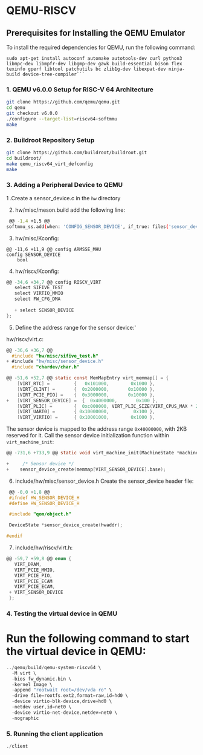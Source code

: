 # QEMU-RISCV

## Prerequisites for Installing the QEMU Emulator

To install the required dependencies for QEMU, run the following command: 


```
sudo apt-get install autoconf automake autotools-dev curl python3 libmpc-dev libmpfr-dev libgmp-dev gawk build-essential bison flex texinfo gperf libtool patchutils bc zlib1g-dev libexpat-dev ninja-build device-tree-compiler```  
```

### 1. QEMU v6.0.0 Setup for RISC-V 64 Architecture


```bash
git clone https://github.com/qemu/qemu.git
cd qemu
git checkout v6.0.0
./configure --target-list=riscv64-softmmu
make
```

### 2. Buildroot Repository Setup
```bash 
git clone https://github.com/buildroot/buildroot.git
cd buildroot/
make qemu_riscv64_virt_defconfig
make
```


### 3. Adding a Peripheral Device to QEMU

 1 .Create a sensor_device.c in the `hw` directory

2. hw/misc/meson.build add the following line:
```bash 
 @@ -1,4 +1,5 @@
softmmu_ss.add(when: 'CONFIG_SENSOR_DEVICE', if_true: files('sensor_device.c'))

```
3. hw/misc/Kconfig:

```
@@ -11,6 +11,9 @@ config ARMSSE_MHU
config SENSOR_DEVICE
    bool
```

4. hw/riscv/Kconfig:

```c
@@ -34,6 +34,7 @@ config RISCV_VIRT
   select SIFIVE_TEST
   select VIRTIO_MMIO
   select FW_CFG_DMA
    
   + select SENSOR_DEVICE
};
```
5. Define the address range for the sensor device:'

  hw/riscv/virt.c:

```c
@@ -36,6 +36,7 @@
  #include "hw/misc/sifive_test.h"
+ #include "hw/misc/sensor_device.h"
  #include "chardev/char.h"

@@ -51,6 +52,7 @@ static const MemMapEntry virt_memmap[] = {
    [VIRT_RTC] =         {   0x101000,        0x1000 },
    [VIRT_CLINT] =       {  0x2000000,       0x10000 },
    [VIRT_PCIE_PIO] =    {  0x3000000,       0x10000 },
+   [VIRT_SENSOR_DEVICE] =  {  0x4000000,       0x100 },
    [VIRT_PLIC] =        {  0xc000000, VIRT_PLIC_SIZE(VIRT_CPUS_MAX * 2) },
    [VIRT_UART0] =       { 0x10000000,         0x100 },
    [VIRT_VIRTIO] =      { 0x10001000,        0x1000 },

```

 The sensor device is mapped to the address range `0x40000000`, with 2KB reserved for it.
  Call the sensor device initialization function within ```virt_machine_init```:

```c
@@ -731,6 +733,9 @@ static void virt_machine_init(MachineState *machine)

+     /* Sensor device */
+    sensor_device_create(memmap[VIRT_SENSOR_DEVICE].base);

```
6. include/hw/misc/sensor_device.h
 Create the sensor_device header file:

```c
 @@ -0,0 +1,8 @@
 #ifndef HW_SENSOR_DEVICE_H
 #define HW_SENSOR_DEVICE_H

 #include "qom/object.h"

 DeviceState *sensor_device_create(hwaddr);

#endif

```

7. include/hw/riscv/virt.h:

```c
@@ -59,7 +59,8 @@ enum {
   VIRT_DRAM,
   VIRT_PCIE_MMIO,
   VIRT_PCIE_PIO,
   VIRT_PCIE_ECAM
   VIRT_PCIE_ECAM,
 + VIRT_SENSOR_DEVICE
 };
```

### 4. Testing the virtual device in QEMU

# Run the following command to start the virtual device in QEMU:
```c
../qemu/build/qemu-system-riscv64 \
  -M virt \
  -bios fw_dynamic.bin \
  -kernel Image \
  -append "rootwait root=/dev/vda ro" \
  -drive file=rootfs.ext2,format=raw,id=hd0 \
  -device virtio-blk-device,drive=hd0 \
  -netdev user,id=net0 \
  -device virtio-net-device,netdev=net0 \
  -nographic

```
### 5. Running the client application
```c
./client
```
